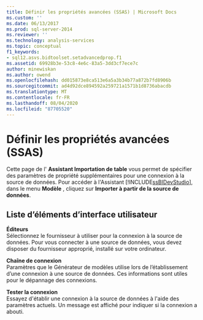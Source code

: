 ```yaml
---
title: Définir les propriétés avancées (SSAS) | Microsoft Docs
ms.custom: ''
ms.date: 06/13/2017
ms.prod: sql-server-2014
ms.reviewer: ''
ms.technology: analysis-services
ms.topic: conceptual
f1_keywords:
- sql12.asvs.bidtoolset.setadvancedprop.f1
ms.assetid: 69928b3e-53c8-4e6c-83a5-3dd3cf7ece7c
author: minewiskan
ms.author: owend
ms.openlocfilehash: dd015873e8ca513e6a5a3b34b77a872b7fd8906b
ms.sourcegitcommit: ad4d92dce894592a259721a1571b1d8736abacdb
ms.translationtype: MT
ms.contentlocale: fr-FR
ms.lasthandoff: 08/04/2020
ms.locfileid: "87705520"
---
```

# <a name="set-advanced-properties-ssas"></a>Définir les propriétés avancées (SSAS)
  Cette page de l' **Assistant Importation de table** vous permet de spécifier des paramètres de propriété supplémentaires pour une connexion à la source de données. Pour accéder à l'Assistant [!INCLUDE[ssBIDevStudio](../includes/ssbidevstudio-md.md)], dans le menu **Modèle** , cliquez sur **Importer à partir de la source de données**.  
  
## <a name="ui-element-list"></a>Liste d’éléments d’interface utilisateur  
 **Éditeurs**  
 Sélectionnez le fournisseur à utiliser pour la connexion à la source de données. Pour vous connecter à une source de données, vous devez disposer du fournisseur approprié, installé sur votre ordinateur.  
  
 **Chaîne de connexion**  
 Paramètres que le Générateur de modèles utilise lors de l’établissement d’une connexion à une source de données. Ces informations sont utiles pour le dépannage des connexions.  
  
 **Tester la connexion**  
 Essayez d'établir une connexion à la source de données à l'aide des paramètres actuels. Un message est affiché pour indiquer si la connexion a abouti.  
  
  
